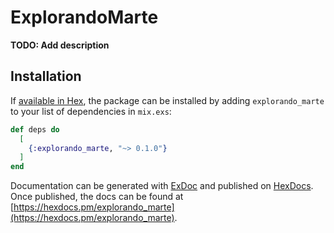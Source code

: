 # ExplorandoMarte

**TODO: Add description**

## Installation

If [available in Hex](https://hex.pm/docs/publish), the package can be installed
by adding `explorando_marte` to your list of dependencies in `mix.exs`:

```elixir
def deps do
  [
    {:explorando_marte, "~> 0.1.0"}
  ]
end
```

Documentation can be generated with [ExDoc](https://github.com/elixir-lang/ex_doc)
and published on [HexDocs](https://hexdocs.pm). Once published, the docs can
be found at [https://hexdocs.pm/explorando_marte](https://hexdocs.pm/explorando_marte).

